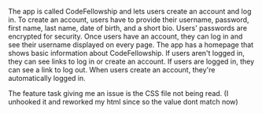 The app is called CodeFellowship and lets users create an account and log in.
To create an account, users have to provide their username, password, first name, last name, date of birth, and a short bio.
Users' passwords are encrypted for security.
Once users have an account, they can log in and see their username displayed on every page.
The app has a homepage that shows basic information about CodeFellowship.
If users aren't logged in, they can see links to log in or create an account.
If users are logged in, they can see a link to log out.
When users create an account, they're automatically logged in.

The  feature task giving me an issue is the CSS file not being read. (I unhooked it and reworked my html since so the value dont match now)
